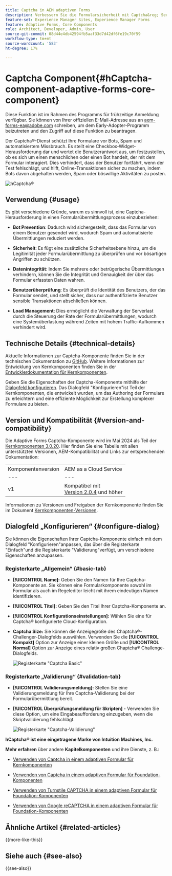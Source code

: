 ```yaml
---
title: Captcha in AEM adaptiven Forms
description: Verbessern Sie die Formularsicherheit mit Captcha&reg; Service mühelos. Schrittweise Anleitung enthalten!
feature-set: Experience Manager Sites, Experience Manager Forms
feature: Adaptive Forms, Core Components
role: Architect, Developer, Admin, User
source-git-commit: 08d44e4db42594fb5aaf33d7d42df6fe19c70f59
workflow-type: tm+mt
source-wordcount: '583'
ht-degree: 17%

---
```


# Captcha Component{#hCaptcha-component-adaptive-forms-core-component}

<span class="preview"> Diese Funktion ist im Rahmen des Programms für frühzeitige Anmeldung verfügbar. Sie können von Ihrer offiziellen E-Mail-Adresse aus an aem-forms-ea@adobe.com schreiben, um dem Early-Adopter-Programm beizutreten und den Zugriff auf diese Funktion zu beantragen. </span>

Der Captcha®-Dienst schützt Ihre Formulare vor Bots, Spam und automatisiertem Missbrauch. Es stellt eine Checkbox-Widget-Herausforderung dar und wertet die Benutzerantwort aus, um festzustellen, ob es sich um einen menschlichen oder einen Bot handelt, der mit dem Formular interagiert. Dies verhindert, dass der Benutzer fortfährt, wenn der Test fehlschlägt, und hilft, Online-Transaktionen sicher zu machen, indem Bots davon abgehalten werden, Spam oder böswillige Aktivitäten zu posten.

![hCaptcha®](/help/adaptive-forms/assets/hCaptcha-challenge.png)

## Verwendung {#usage}

Es gibt verschiedene Gründe, warum es sinnvoll ist, eine Captcha-Herausforderung in einen Formularübermittlungsprozess einzubeziehen:

- **Bot Prevention**: Dadurch wird sichergestellt, dass das Formular von einem Benutzer gesendet wird, wodurch Spam und automatisierte Übermittlungen reduziert werden.

- **Sicherheit**: Es fügt eine zusätzliche Sicherheitsebene hinzu, um die Legitimität jeder Formularübermittlung zu überprüfen und vor bösartigen Angriffen zu schützen.

- **Datenintegrität**: Indem Sie mehrere oder betrügerische Übermittlungen verhindern, können Sie die Integrität und Genauigkeit der über das Formular erfassten Daten wahren.

- **Benutzerüberprüfung**: Es überprüft die Identität des Benutzers, der das Formular sendet, und stellt sicher, dass nur authentifizierte Benutzer sensible Transaktionen abschließen können.

- **Load Management**: Dies ermöglicht die Verwaltung der Serverlast durch die Steuerung der Rate der Formularübermittlungen, wodurch eine Systemüberlastung während Zeiten mit hohem Traffic-Aufkommen verhindert wird.

## Technische Details {#technical-details}

Aktuelle Informationen zur Captcha-Komponente finden Sie in der technischen Dokumentation zu [GitHub](https://github.com/adobe/aem-core-forms-components/blob/master/ui.af.apps/src/main/content/jcr_root/apps/core/fd/components/form/hCaptcha/v1/hCaptcha/README.md). Weitere Informationen zur Entwicklung von Kernkomponenten finden Sie in der [Entwicklerdokumentation für Kernkomponenten](/help/developing/overview.md).

Geben Sie die Eigenschaften der Captcha-Komponente mithilfe der [Dialogfeld konfigurieren](#configure-dialog). Das Dialogfeld &quot;Konfigurieren&quot;ist Teil der Kernkomponenten, die entwickelt wurden, um das Authoring der Formulare zu erleichtern und eine effiziente Möglichkeit zur Erstellung komplexer Formulare zu bieten.

## Version und Kompatibilität {#version-and-compatibility}


Die Adaptive Forms Captcha-Komponente wird im Mai 2024 als Teil der [Kernkomponenten 3.0.20](https://github.com/adobe/aem-core-forms-components/commit/a4cb97131ffad47137a8f5f173401128a1cf3491). Hier finden Sie eine Tabelle mit allen unterstützten Versionen, AEM-Kompatibilität und Links zur entsprechenden Dokumentation:

|  |  |
|---|---|
| Komponentenversion | AEM as a Cloud Service |
| --- | --- |
| v1 | Kompatibel mit<br>[Version 2.0.4](/help/adaptive-forms/version.md) und höher | Kompatibel | Kompatibel |

Informationen zu Versionen und Freigaben der Kernkomponente finden Sie im Dokument [Kernkomponenten-Versionen](/help/adaptive-forms/version.md).

## Dialogfeld „Konfigurieren“ {#configure-dialog}

Sie können die Eigenschaften Ihrer Captcha-Komponente einfach mit dem Dialogfeld &quot;Konfigurieren&quot;anpassen, das über die Registerkarte &quot;Einfach&quot;und die Registerkarte &quot;Validierung&quot;verfügt, um verschiedene Eigenschaften anzupassen.

### Registerkarte „Allgemein“ {#basic-tab}

- **[!UICONTROL Name]:** Geben Sie den Namen für Ihre Captcha-Komponente an. Sie können eine Formularkomponente sowohl im Formular als auch im Regeleditor leicht mit ihrem eindeutigen Namen identifizieren.
- **[!UICONTROL Titel]:** Geben Sie den Titel Ihrer Captcha-Komponente an.
- **[!UICONTROL Konfigurationseinstellungen]:** Wählen Sie eine für Captcha® konfigurierte Cloud-Konfiguration.
- **Captcha Size:** Sie können die Anzeigegröße des Chaptcha®-Challenger-Dialogfelds auswählen. Verwenden Sie die **[!UICONTROL Kompakt]** Option zur Anzeige einer kleinen Größe und **[!UICONTROL Normal]** Option zur Anzeige eines relativ großen Chaptcha® Challenge-Dialogfelds.<!-- or **[!UICONTROL Invisible]** to validate hCaptcha&reg; without explicitly rendering the checkbox widget on the user interface. -->

  ![Registerkarte &quot;Captcha Basic&quot;](/help/adaptive-forms/assets/hcaptcha-basic.png)

### Registerkarte „Validierung“ {#validation-tab}

- **[!UICONTROL Validierungsmeldung]:** Stellen Sie eine Validierungsmeldung für Ihre Captcha-Validierung bei der Formularübermittlung bereit.
- **[!UICONTROL Überprüfungsmeldung für Skripten]** - Verwenden Sie diese Option, um eine Eingabeaufforderung einzugeben, wenn die Skriptvalidierung fehlschlägt.

  ![Registerkarte &quot;Captcha-Validierung&quot;](/help/adaptive-forms/assets/hcaptcha-validation-tab.png)

**hCaptcha® ist eine eingetragene Marke von Intuition Machines, Inc.**

**Mehr erfahren** über andere **Kapitelkomponenten** und ihre Dienste, z. B.:

- [Verwenden von Captcha in einem adaptiven Formular für Kernkomponenten](https://experienceleague.adobe.com/en/docs/experience-manager-cloud-service/content/forms/adaptive-forms-authoring/authoring-adaptive-forms-core-components/create-an-adaptive-form-on-forms-cs/integrate-adaptive-forms-hCaptcha-core-components)

- [Verwenden von Captcha in einem adaptiven Formular für Foundation-Komponenten](https://experienceleague.adobe.com/en/docs/experience-manager-cloud-service/content/forms/adaptive-forms-authoring/authoring-adaptive-forms-foundation-components/add-components-to-an-adaptive-form/integrate-adaptive-forms-hcaptcha)

- [Verwenden von Turnstile CAPTCHA in einem adaptiven Formular für Foundation-Komponenten](https://experienceleague.adobe.com/en/docs/experience-manager-cloud-service/content/forms/adaptive-forms-authoring/authoring-adaptive-forms-foundation-components/add-components-to-an-adaptive-form/integrate-adaptive-forms-turnstile)

- [Verwenden von Google reCAPTCHA in einem adaptiven Formular für Foundation-Komponenten](https://experienceleague.adobe.com/en/docs/experience-manager-cloud-service/content/forms/adaptive-forms-authoring/authoring-adaptive-forms-core-components/create-an-adaptive-form-on-forms-cs/captcha-adaptive-forms-core-components)

## Ähnliche Artikel {#related-articles}

{{more-like-this}}

## Siehe auch {#see-also}

{{see-also}}